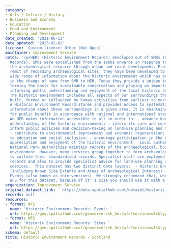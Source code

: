 ```yaml
---
category:
- Arts / Culture / History
- Business and Economy
- Education
- Food and Environment
- Planning and Development
date_created: '2021-06-11'
date_updated: '2023-02-02'
license: 'Custom licence: Other (Not Open)'
maintainer: Improvement Service
notes: '<p>HERs (Historic Environment Records) developed out of SMRs (Sites and Monuments
  Records). SMRs were established from the 1960s onwards in response to the loss of
  the archaeological resource through urban and rural development. From their original
  remit of recording archaeological sites, they have been developed to encompass a
  wide range of information about the historic environment which has been reflected
  in the change of name from SMR to HER. Today they provide a unique information resource,
  forming the basis for sustainable conservation and playing an important role in
  informing public understanding and enjoyment of the local historic environment.
  The historic environment includes all aspects of our surroundings that have been
  built, formed or influenced by human activities from earliest to most recent times.
  A Historic Environment Record stores and provides access to systematically organised
  information about these surroundings in a given area. It is maintained and updated
  for public benefit in accordance with national and international standards and guidance.
  An HER makes information accessible to all in order to: - advance knowledge and
  understanding of the historic environment; - inform its care and conservation; -
  inform public policies and decision-making on land-use planning and management;
  - contribute to environmental improvement and economic regeneration; - contribute
  to education and social inclusion; - encourage participation in the exploration,
  appreciation and enjoyment of the historic environment.  Local authorities and most
  National Park authorities maintain records of the archaeological, built and natural
  environment. However, many services group together to form archaeological services
  to collate their standardised records. Specialist staff are employed to curate these
  records and also to provide specialist advice for land-use planning and public information
  services.  This dataset has two distinct data layers:  - Historic Environment Sites
  (including Known Site Extents and Areas of Archaeological Interest) - Historic Environment
  Events (also known as interventions)  We strongly recommend that, when using the
  WFS for this dataset, because of it''s size you should use it with a filter.</p>'
organization: Improvement Service
original_dataset_link: ' https://data.spatialhub.scot/dataset/historic_environment_records-is'
records: null
resources:
- format: WFS
  name: 'Historic Environment Records: Events '
  url: https://geo.spatialhub.scot/geoserver/sh_her/wfs?service=wfs&typeName=sh_her:pub_herev
- format: WFS
  name: 'Historic Environment Records: Sites '
  url: https://geo.spatialhub.scot/geoserver/sh_her/wfs?service=wfs&typeName=sh_her:pub_herst
schema: default
title: Historic Environment Records - Scotland
---
```


